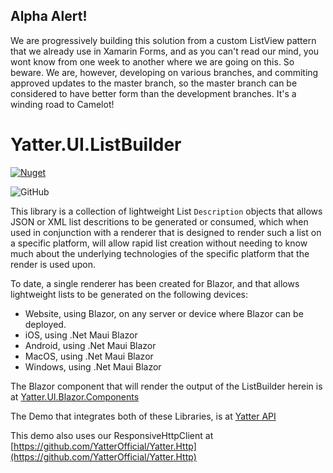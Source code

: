 

## Alpha Alert!

We are progressively building this solution from a custom ListView pattern that we already use in Xamarin Forms, and as you can't read our mind, you wont know from one week to another where we are going on this. So beware. We are, however, developing on various branches, and commiting approved updates to the master branch, so the master branch can be considered to have better form than the development branches. It's a winding road to Camelot!

# Yatter.UI.ListBuilder

<a href="https://www.nuget.org/packages/Yatter.UI.ListBuilder/" target="_blank" rel="noreferrer noopener"><img alt="Nuget" src="https://img.shields.io/nuget/v/Yatter.UI.ListBuilder?color=blue&style=for-the-badge"></a>

![GitHub](https://img.shields.io/github/license/yatterofficial/Yatter.UI.ListBuilder?style=for-the-badge)

This library is a collection of lightweight List ```Description``` objects that allows JSON or XML list descritions to be generated or consumed, which when used in conjunction with a renderer that is designed to render such a list on a specific platform, will allow rapid list creation without needing to know much about the underlying technologies of the specific platform that the render is used upon.

To date, a single renderer has been created for Blazor, and that allows lightweight lists to be generated on the following devices:

- Website, using Blazor, on any server or device where Blazor can be deployed.
- iOS, using .Net Maui Blazor
- Android, using .Net Maui Blazor
- MacOS, using .Net Maui Blazor
- Windows, using .Net Maui Blazor

The Blazor component that will render the output of the ListBuilder herein is at [Yatter.UI.Blazor.Components](https://github.com/YatterOfficial/Yatter.UI.Blazor.Components)

The Demo that integrates both of these Libraries, is at [Yatter API](https://github.com/HarrisonOfTheNorth/Yatter)

This demo also uses our ResponsiveHttpClient at [https://github.com/YatterOfficial/Yatter.Http](https://github.com/YatterOfficial/Yatter.Http)
